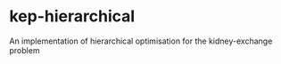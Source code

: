 # kep-hierarchical
An implementation of hierarchical optimisation for the kidney-exchange problem


